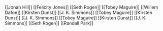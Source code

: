 [[Jonah Hill]]
[[Felicity Jones]]
[[Seth Rogen]]
[[Tobey Maguire]]
[[Willem Dafoe]]
[[Kirsten Dunst]]
[[J. K. Simmons]]
[[Tobey Maguire]]
[[Kirsten Dunst]]
[[J. K. Simmons]]
[[Tobey Maguire]]
[[Kirsten Dunst]]
[[J. K. Simmons]]
[[Seth Rogen]]
[[Randall Park]]
